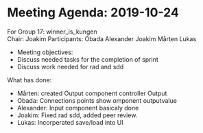 # Meeting Agenda: 2019-10-24
For Group 17: winner_is_kungen  
Chair: Joakim
Participants: Obada Alexander Joakim Mårten Lukas
 
* Meeting objectives:
* Discuss needed tasks for the completion of sprint
* Discuss work needed for rad and sdd
  
What has done:
*  Mårten: created Output component controller Output
*  Obada: Connections points show omponent outputvalue
*  Alexander: Input component basicaly done
*  Joakim: Fixed rad sdd, added peer review.
*  Lukas: Incorperated save/load into UI



  
